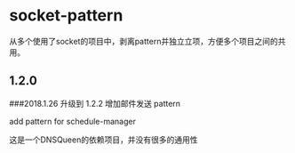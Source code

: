 # socket-pattern
从多个使用了socket的项目中，剥离pattern并独立立项，方便多个项目之间的共用。

## 1.2.0 
###2018.1.26 升级到 1.2.2  增加邮件发送 pattern
 
add pattern for schedule-manager


这是一个DNSQueen的依赖项目，并没有很多的通用性
